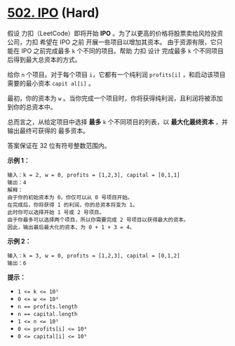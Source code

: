 # [502. IPO][link] (Hard)

[link]: https://leetcode.cn/problems/ipo/

假设 力扣（LeetCode）即将开始 **IPO** 。为了以更高的价格将股票卖给风险投资公司，力扣 希望在 IPO 之前
开展一些项目以增加其资本。 由于资源有限，它只能在 IPO 之前完成最多 `k` 个不同的项目。帮助 力扣 设计
完成最多 `k` 个不同项目后得到最大总资本的方式。

给你 `n` 个项目。对于每个项目 `i`，它都有一个纯利润 `profits[i]` ，和启动该项目需要的最小资本 `capit
al[i]` 。

最初，你的资本为 `w` 。当你完成一个项目时，你将获得纯利润，且利润将被添加到你的总资本中。

总而言之，从给定项目中选择 **最多** `k` 个不同项目的列表，以 **最大化最终资本** ，并输出最终可获得的
最多资本。

答案保证在 32 位有符号整数范围内。

**示例 1：**

```
输入：k = 2, w = 0, profits = [1,2,3], capital = [0,1,1]
输出：4
解释：
由于你的初始资本为 0，你仅可以从 0 号项目开始。
在完成后，你将获得 1 的利润，你的总资本将变为 1。
此时你可以选择开始 1 号或 2 号项目。
由于你最多可以选择两个项目，所以你需要完成 2 号项目以获得最大的资本。
因此，输出最后最大化的资本，为 0 + 1 + 3 = 4。
```

**示例 2：**

```
输入：k = 3, w = 0, profits = [1,2,3], capital = [0,1,2]
输出：6
```

**提示：**

- `1 <= k <= 10⁵`
- `0 <= w <= 10⁹`
- `n == profits.length`
- `n == capital.length`
- `1 <= n <= 10⁵`
- `0 <= profits[i] <= 10⁴`
- `0 <= capital[i] <= 10⁹`
